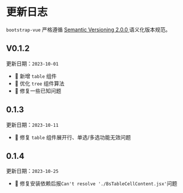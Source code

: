 # 更新日志
`bootstrap-vue` 严格遵循 [Semantic Versioning 2.0.0 ](https://semver.org/lang/zh-CN/)语义化版本规范。

## V0.1.2
更新日期：`2023-10-01`
+ 🌟 新增 `table` 组件
+ 🌟 优化 `tree` 组件算法
+ 🐞 修复一些已知问题

## 0.1.3
更新日期：`2023-10-11`
+ 🐞 修复 `table` 组件展开行、单选/多选功能无效问题

## 0.1.4
更新日期：`2023-10-25`
+ 🐞 修复安装依赖后报`Can't resolve './BsTableCellContent.jsx'`问题
